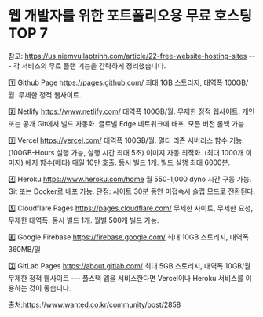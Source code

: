 # 웹 개발자를 위한 포트폴리오용 무료 호스팅 TOP 7

참고: https://us.niemvuilaptrinh.com/article/22-free-website-hosting-sites --- 각 서비스의 무료 플랜 기능을 간략하게 정리했습니다.

1️⃣ Github Page https://pages.github.com/ 최대 1GB 스토리지, 대역폭 100GB/월. 무제한 정적 웹사이트. 

2️⃣ Netlify https://www.netlify.com/ 대역폭 100GB/월. 무제한 정적 웹사이트. 개인 또는 공개 Git에서 빌드 자동화. 글로벌 Edge 네트워크에 배포. 모든 버전 롤백 가능.

 3️⃣ Vercel https://vercel.com/ 대역폭 100GB/월. 멀티 리즌 서버리스 함수 기능. (100GB-Hours 실행 가능, 실행 시간 최대 5초) 이미지 자동 최적화. (최대 1000개 이미지) 에지 함수(베타) 매일 10만 호출. 동시 빌드 1개. 빌드 실행 최대 6000분.

4️⃣ Heroku https://www.heroku.com/home 월 550-1,000 dyno 시간 구동 가능. Git 또는 Docker로 배포 가능. 단점: 사이트 30분 동안 미접속시 슬립 모드로 전환된다. 

5️⃣ Cloudflare Pages https://pages.cloudflare.com/ 무제한 사이트, 무제한 요청, 무제한 대역폭. 동시 빌드 1개. 월별 500개 빌드 가능. 

6️⃣ Google Firebase https://firebase.google.com/ 최대 10GB 스토리지, 대역폭 360MB/일 

7️⃣ GitLab Pages https://about.gitlab.com/ 최대 5GB 스토리지, 대역폭 10GB/월 무제한 정적 웹사이트 --- 풀스택 앱을 서비스한다면 Vercel이나 Heroku 서비스를 이용하는 것이 좋습니다.

출처:https://www.wanted.co.kr/community/post/2858